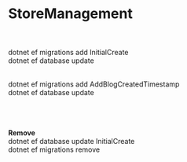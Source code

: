 # StoreManagement <br/> <br/>

dotnet ef migrations add InitialCreate <br/>
dotnet ef database update <br/> <br/>

dotnet ef migrations add AddBlogCreatedTimestamp <br/>
dotnet ef database update <br/> <br/> <br/> <br/>

<b>Remove</b> <br/>
dotnet ef database update InitialCreate <br/>
dotnet ef migrations remove <br/> <br/>
